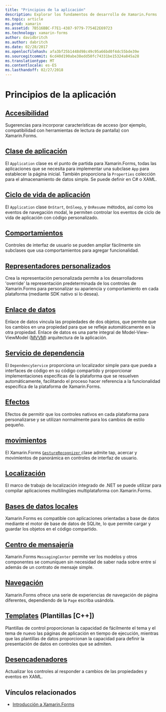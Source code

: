 ```yaml
---
title: "Principios de la aplicación"
description: Explorar los fundamentos de desarrollo de Xamarin.Forms
ms.topic: article
ms.prod: xamarin
ms.assetid: 7B516BBC-F7E1-4387-9779-7754E2E69723
ms.technology: xamarin-forms
author: davidbritch
ms.author: dabritch
ms.date: 02/28/2017
ms.openlocfilehash: afa3bf25b1448d98c49c95a66bd0f4dc55bde39e
ms.sourcegitcommit: 6cd40d190abe38edd50fc74331be15324a845a28
ms.translationtype: MT
ms.contentlocale: es-ES
ms.lasthandoff: 02/27/2018
---
```

# <a name="application-fundamentals"></a>Principios de la aplicación

## <a name="accessibilityaccessibilityindexmd"></a>[Accesibilidad](accessibility/index.md)

Sugerencias para incorporar características de acceso (por ejemplo, compatibilidad con herramientas de lectura de pantalla) con Xamarin.Forms.

## <a name="app-classapplication-classmd"></a>[Clase de aplicación](application-class.md)

El `Application` clase es el punto de partida para Xamarin.Forms, todas las aplicaciones que se necesita para implementar una subclase `App` para establecer la página inicial. También proporciona la `Properties` colección para el almacenamiento de datos simple. Se puede definir en C# o XAML.

## <a name="app-lifecycleapp-lifecyclemd"></a>[Ciclo de vida de aplicación](app-lifecycle.md)

El `Application` clase `OnStart`, `OnSleep`, y `OnResume` métodos, así como los eventos de navegación modal, le permiten controlar los eventos de ciclo de vida de aplicación con código personalizado.

## <a name="behaviorsbehaviorsindexmd"></a>[Comportamientos](behaviors/index.md)

Controles de interfaz de usuario se pueden ampliar fácilmente sin subclases que usa comportamientos para agregar funcionalidad.

## <a name="custom-rendererscustom-rendererindexmd"></a>[Representadores personalizados](custom-renderer/index.md)

Crea la representación personalizada permite a los desarrolladores 'override' la representación predeterminada de los controles de Xamarin.Forms para personalizar su apariencia y comportamiento en cada plataforma (mediante SDK nativo si lo desea).

## <a name="data-bindingdata-bindingindexmd"></a>[Enlace de datos](data-binding/index.md)

Enlace de datos vincula las propiedades de dos objetos, que permite que los cambios en una propiedad para que se refleje automáticamente en la otra propiedad. Enlace de datos es una parte integral de Model-View-ViewModel ([MVVM](~/xamarin-forms/enterprise-application-patterns/mvvm.md)) arquitectura de la aplicación.

## <a name="dependency-servicedependency-serviceindexmd"></a>[Servicio de dependencia](dependency-service/index.md)

El `DependencyService` proporciona un localizador simple para que pueda a interfaces de código en su código compartido y proporcionar implementaciones específicas de la plataforma que se resuelven automáticamente, facilitando el proceso hacer referencia a la funcionalidad específica de la plataforma de Xamarin.Forms.

## <a name="effectseffectsindexmd"></a>[Efectos](effects/index.md)

Efectos de permitir que los controles nativos en cada plataforma para personalizarse y se utilizan normalmente para los cambios de estilo pequeño.

## <a name="gesturesgesturesindexmd"></a>[movimientos](gestures/index.md)

El Xamarin.Forms [ `GestureRecognizer` ](https://developer.xamarin.com/api/type/Xamarin.Forms.GestureRecognizer/) clase admite tap, acercar y movimientos de panorámica en controles de interfaz de usuario.

## <a name="localizationlocalizationmd"></a>[Localización](localization.md)

El marco de trabajo de localización integrado de .NET se puede utilizar para compilar aplicaciones multilingües multiplataforma con Xamarin.Forms.

## <a name="local-databasesdatabasesmd"></a>[Bases de datos locales](databases.md)

Xamarin.Forms es compatible con aplicaciones orientadas a base de datos mediante el motor de base de datos de SQLite, lo que permite cargar y guardar los objetos en el código compartido.

## <a name="messaging-centermessaging-centermd"></a>[Centro de mensajería](messaging-center.md)

Xamarin.Forms `MessagingCenter` permite ver los modelos y otros componentes se comuniquen sin necesidad de saber nada sobre entre sí además de un contrato de mensaje simple.

## <a name="navigationnavigationindexmd"></a>[Navegación](navigation/index.md)

Xamarin.Forms ofrece una serie de experiencias de navegación de página diferentes, dependiendo de la `Page` escriba usándola.

## <a name="templatestemplatesindexmd"></a>[Templates](templates/index.md) (Plantillas [C++])

Plantillas de control proporcionan la capacidad de fácilmente el tema y el tema de nuevo las páginas de aplicación en tiempo de ejecución, mientras que las plantillas de datos proporcionan la capacidad para definir la presentación de datos en controles que se admiten.

## <a name="triggerstriggersmd"></a>[Desencadenadores](triggers.md)

Actualizar los controles al responder a cambios de las propiedades y eventos en XAML.


## <a name="related-links"></a>Vínculos relacionados

- [Introducción a Xamarin.Forms](~/xamarin-forms/get-started/introduction-to-xamarin-forms.md)
